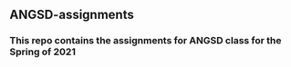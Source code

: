 ## ANGSD-assignments

### This repo contains the assignments for ANGSD class for the Spring of 2021
